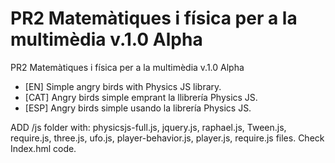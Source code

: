 # PR2 Matemàtiques i física per a la multimèdia v.1.0 Alpha
PR2 Matemàtiques i física per a la multimèdia v.1.0 Alpha<br>

- [EN] Simple angry birds with Physics JS library. 
- [CAT] Angry birds simple emprant la llibrería Physics JS.
- [ESP] Angry birds simple usando la librería Physics JS.

ADD /js folder with: physicsjs-full.js, jquery.js, raphael.js, Tween.js, require.js, three.js, ufo.js, player-behavior.js, player.js, require.js files. Check Index.hml code.
